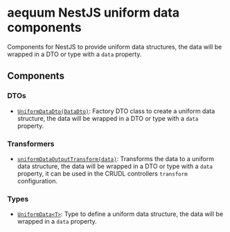 aequum NestJS uniform data components
=====================================

Components for NestJS to provide uniform data structures, the
data will be wrapped in a DTO or type with a `data` property.

Components
----------

### DTOs

- [`UniformDataDto(DataDto)`](https://github.com/fbuccioni/aequum-nestjs/blob/main/packages/uniform-data/dtos/uniform-data.dto.ts):
  Factory DTO class to create a uniform data structure, the data will be
  wrapped in a DTO or type with a `data` property.


### Transformers

- [`uniformDataOutputTransform(data)`](https://github.com/fbuccioni/aequum-nestjs/blob/main/packages/uniform-data/transforms/uniform-data-output.transform.ts):
  Transforms the data to a uniform data structure, the data will be
  wrapped in a DTO or type with a `data` property, it can be used in the
  CRUDL controllers `transform` configuration.


### Types

- [`UniformData<T>`](https://github.com/fbuccioni/aequum-nestjs/blob/main/packages/uniform-data/types/uniform-data.type.ts):
  Type to define a uniform data structure, the data will be wrapped in a
  `data` property.
